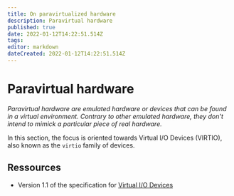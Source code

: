 ```yaml
---
title: On paravirtualized hardware
description: Paravirtual hardware
published: true
date: 2022-01-12T14:22:51.514Z
tags: 
editor: markdown
dateCreated: 2022-01-12T14:22:51.514Z
---
```


# Paravirtual hardware

*Paravirtual hardware are emulated hardware or devices that can be found in a virtual environment. Contrary to other emulated hardware, they don't intend to mimick a particular piece of real hardware.*

In this section, the focus is oriented towards Virtual I/O Devices (VIRTIO), also known as the `virtio` family of devices.

## Ressources

* Version 1.1 of the specification for [Virtual I/O Devices](https://docs.oasis-open.org/virtio/virtio/v1.1/csprd01/virtio-v1.1-csprd01.html)